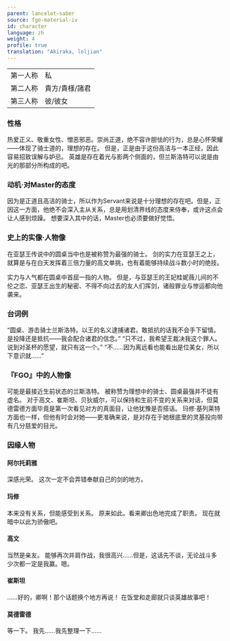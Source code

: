 ```yaml
---
parent: lancelot-saber
source: fgo-material-iv
id: character
language: zh
weight: 4
profile: true
translation: "Akiraka, loljian"
---
```


<table>
  <tr><td>第一人称</td><td>私</td></tr>
  <tr><td>第二人称</td><td>貴方/貴様/諸君</td></tr>
  <tr><td>第三人称</td><td>彼/彼女</td></tr>
</table>

### 性格

热爱正义、敬重女性、憎恶邪恶。崇尚正道，绝不容许胆怯的行为，总是心怀荣耀——体现了骑士道的，理想的存在。
但是，正是由于这份高洁与一本正经，因此容易招致误解与妒忌。
英雄是存在着光与影两个侧面的，但兰斯洛特可以说是由光的那部分所构成的吧。

### 动机·对Master的态度

因为是正道且高洁的骑士，所以作为Servant来说是十分理想的存在吧。但是，正因这一方面，他绝不会深入主从关系，总是用划清界线的态度来侍奉，或许这点会让人感到烦躁。
想要深入其中的话，Master也必须要做好觉悟。

### 史上的实像·人物像

在亚瑟王传说中的圆桌当中也是被称赞为最强的骑士。
剑的实力在亚瑟王之上，就算是与在白天发挥着三倍力量的高文单挑，也有着能够持续战斗数小时的绝技。

实力与人气都在圆桌中首屈一指的人物。
但是，与亚瑟王的王妃桂妮薇儿间的不伦之恋、亚瑟王出生的秘密、不得不向过去的友人们挥剑，诸般罪业与惨运都向他袭来。

### 台词例

“圆桌、游击骑士兰斯洛特。以王的名义逮捕诸君。敢抵抗的话我不会手下留情。是投降还是抵抗——我会配合诸君的信念。”
“只不过，我希望王裁决我这个罪人。说到对圣杯的愿望，就只有这一个。”
“不……因为离远看也能看出是位美女，所以下意识就……”

### 『FGO』中的人物像

可能是最接近生前状态的兰斯洛特。
被称赞为理想中的骑士、圆桌最强并不徒有虚名。
对于高文、崔斯坦、贝狄威尔，可以保持和生前不变的关系来对话，但莫德雷德方面毕竟是第一次看见对方的真面目，让他犹豫是否搭话。
玛修·基列莱特方面也一样，但他有时会对她——更准确来说，是对存在于她根底里的灵基投向带有几分慈爱的目光。

### 因缘人物

#### 阿尔托莉雅

深感光荣。
这次一定不会弄错奉献自己的剑的地方。

#### 玛修

本来没有关系，但能感受到关系。
原来如此。看来卿出色地完成了职责。
现在就暗中以此为骄傲吧。

#### 高文

当然是亲友。
能够再次并肩作战，我很高兴……但是，这话先不谈，无论战斗多少次都一定是我赢。嗯。

#### 崔斯坦

……好的，卿啊！那个话题换个地方再说！
在饭堂和走廊就只谈英雄故事吧！

#### 莫德雷德

等一下。
我先……我先整理一下……
